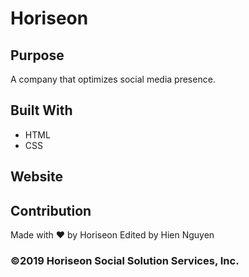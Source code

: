 # Horiseon

## Purpose
A company that optimizes social media presence. 

## Built With
* HTML
* CSS

## Website


## Contribution
Made with ❤️ by Horiseon
Edited by Hien Nguyen

### ©️2019 Horiseon Social Solution Services, Inc.